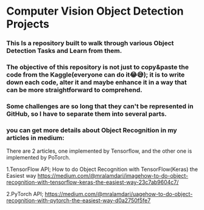 # Computer Vision Object Detection Projects

### This Is a repository built to walk through various Object Detection Tasks and Learn from them.
### The objective of this repository is not just to copy&paste the code from the Kaggle(everyone can do it😂😅); it is to write down each code, alter it and maybe enhance it in a way that can be more straightforward to comprehend.


### Some challenges are so long that they can't be represented in GitHub, so I have to separate them into several parts.


### you can get more details about Object Recognition in my articles in medium:
There are 2 articles, one implemented by Tensorflow, and the other one is implemented by PoTorch.


1.TensorFlow API; How to do Object Recognition with TensorFlow(Keras) the Easiest way
https://medium.com/@mralamdari/imagehow-to-do-object-recognition-with-tensorflow-keras-the-easiest-way-23c7ab9604c7/

2.PyTorch API; 
https://medium.com/@mralamdari/uagehow-to-do-object-recognition-with-pytorch-the-easiest-way-d0a2750f5fe7
